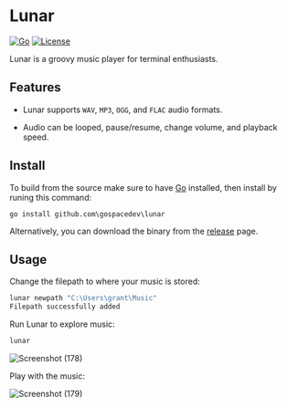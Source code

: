 # Lunar

[![Go](https://github.com/gospacedev/lunar/actions/workflows/go.yml/badge.svg)](https://github.com/gospacedev/lunar/actions/workflows/go.yml)
[![License](https://img.shields.io/badge/License-Apache_2.0-blue.svg)](https://opensource.org/licenses/Apache-2.0)

Lunar is a groovy music player for terminal enthusiasts.

## Features
- Lunar supports `WAV`, `MP3`, `OGG`, and `FLAC` audio formats.

- Audio can be looped, pause/resume, change volume, and playback speed.

## Install
To build from the source make sure to have [Go](https://go.dev/) installed, then install by runing this command:
```
go install github.com\gospacedev\lunar
```

Alternatively, you can download the binary from the [release](https://github.com/gospacedev/lunar/releases) page.

## Usage
Change the filepath to where your music is stored:

```powershell
lunar newpath "C:\Users\grant\Music"
Filepath successfully added
```

Run Lunar to explore music:
```powershell
lunar
```
![Screenshot (178)](https://user-images.githubusercontent.com/83633399/199718943-d31280b1-2bc3-4ae6-a468-a047a0b73dd6.png)

Play with the music:

![Screenshot (179)](https://user-images.githubusercontent.com/83633399/199719026-1b55b92c-8df3-49f6-ba83-d34dff4bc16e.png)
